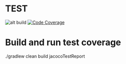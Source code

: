 # TEST

![alt build](https://travis-ci.org/sudhirsinha-github/SampleVertxTestApp.svg?branch=master)
[![Code Coverage](https://img.shields.io/codecov/c/github/sudhirsinha-github/property-providers/develop.svg)](https://codecov.io/github/pvorb/property-providers?branch=develop)

# Build and run test coverage

 ./gradlew clean build jacocoTestReport
